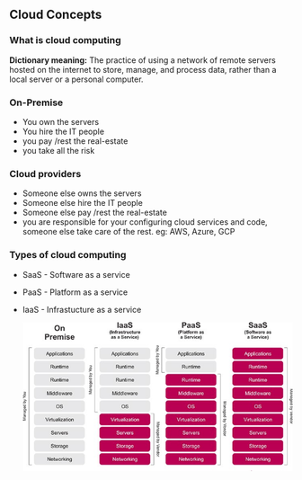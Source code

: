 ## Cloud Concepts
### What is cloud computing
**Dictionary meaning:** The practice of using a network of remote servers hosted on the internet to store, manage, and process data, rather than a local server or a personal computer.
### On-Premise
* You own the servers
* You hire the IT people
* you pay /rest the real-estate
* you take all the risk
### Cloud providers
* Someone else owns the servers
* Someone else hire the IT people
* Someone else pay /rest the real-estate
* you are responsible for your configuring cloud services and code, someone else take care of the rest. eg: AWS, Azure, GCP
### Types of cloud computing
* SaaS - Software as a service
* PaaS - Platform as a service
* IaaS -  Infrastucture as a service

  ![ types of cloud computing](https://github.com/Mfarzana/AWS/blob/main/imges/types-cloud-computing.jpg)


